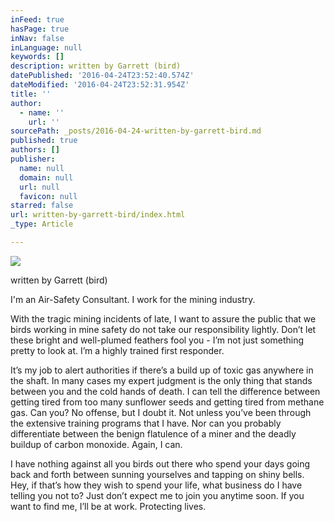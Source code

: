 ```yaml
---
inFeed: true
hasPage: true
inNav: false
inLanguage: null
keywords: []
description: written by Garrett (bird)
datePublished: '2016-04-24T23:52:40.574Z'
dateModified: '2016-04-24T23:52:31.954Z'
title: ''
author:
  - name: ''
    url: ''
sourcePath: _posts/2016-04-24-written-by-garrett-bird.md
published: true
authors: []
publisher:
  name: null
  domain: null
  url: null
  favicon: null
starred: false
url: written-by-garrett-bird/index.html
_type: Article

---
```

![](https://s3-us-west-2.amazonaws.com/the-grid-img/p/8c29953d18c22c221e76bb7bb65d396f0a040df1.jpg)

written by Garrett (bird)

I'm an Air-Safety Consultant. I work for the mining industry.

With the tragic mining incidents of late, I want to assure the public that we birds working in mine safety do not take our responsibility lightly. Donʼt let these bright and well-plumed feathers fool you - Iʼm not just something pretty to look at. Iʼm a highly trained first responder. 

Itʼs my job to alert authorities if thereʼs a build up of toxic gas anywhere in the shaft. In many cases my expert judgment is the only thing that stands between you and the cold hands of death. I can tell the difference between getting tired from too many sunflower seeds and getting tired from methane gas. Can you? No offense, but I doubt it. Not unless youʼve been through the extensive training programs that I have. Nor can you probably differentiate between the benign flatulence of a miner and the deadly buildup of carbon monoxide. Again, I can. 

I have nothing against all you birds out there who spend your days going back and forth between sunning yourselves and tapping on shiny bells. Hey, if thatʼs how they wish to spend your life, what business do I have telling you not to? Just donʼt expect me to join you anytime soon. If you want to find me, Iʼll be at work. Protecting lives.